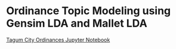 # Ordinance Topic Modeling using Gensim LDA and Mallet LDA

<a href="https://nbviewer.jupyter.org/github/crorsavir54/Ordinances_LDA/blob/main/LDA-TAGUM.ipynb" target="_blank">Tagum City Ordinances Jupyter Notebook</a>